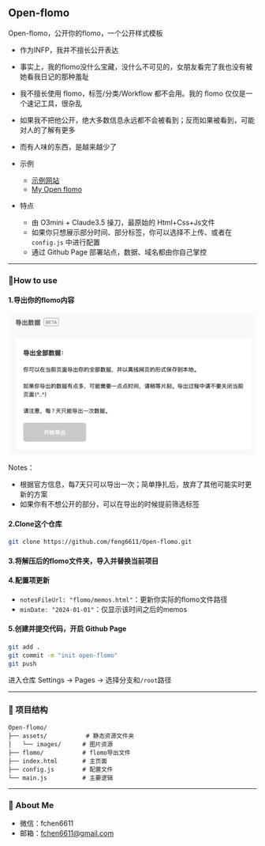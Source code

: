 ## Open-flomo

Open-flomo，公开你的flomo，一个公开样式模板

- 作为INFP，我并不擅长公开表达
- 事实上，我的flomo没什么宝藏，没什么不可见的，女朋友看完了我也没有被她看我日记的那种羞耻
- 我不擅长使用 flomo，标签/分类/Workflow 都不会用。我的 flomo 仅仅是一个速记工具，很杂乱
- 如果我不把他公开，绝大多数信息永远都不会被看到；反而如果被看到，可能对人的了解有更多
- 而有人味的东西，是越来越少了

- 示例
  - [示例网站](https://openflomo.kkuk.dev)  
  - [My Open flomo](https://flomo.kkuk.dev)
- 特点
  - 由 O3mini + Claude3.5 操刀，最原始的 Html+Css+Js文件
  - 如果你只想展示部分时间、部分标签，你可以选择不上传、或者在 `config.js` 中进行配置
  - 通过 Github Page 部署站点，数据、域名都由你自己掌控

---
### 🌟How to use

#### 1.导出你的flomo内容
![导出flomo内容](assets/images/flomo.png)

Notes：
- 根据官方信息，每7天只可以导出一次；简单挣扎后，放弃了其他可能实时更新的方案
- 如果你有不想公开的部分，可以在导出的时候提前筛选标签

#### 2.Clone这个仓库
```bash
git clone https://github.com/feng6611/Open-flomo.git
```

#### 3.将解压后的flomo文件夹，导入并替换当前项目

#### 4.配置项更新
- `notesFileUrl: "flomo/memos.html"`：更新你实际的flomo文件路径
- `minDate: "2024-01-01"`：仅显示该时间之后的memos

#### 5.创建并提交代码，开启 Github Page
```bash
git add .
git commit -m "init open-flomo"
git push
```
进入仓库 Settings → Pages → 选择分支和`/root`路径

---
### 📁 项目结构

```
Open-flomo/
├── assets/           # 静态资源文件夹
│   └── images/      # 图片资源
├── flomo/           # flomo导出文件
├── index.html       # 主页面
├── config.js        # 配置文件
└── main.js          # 主要逻辑
```

---
### 📮 About Me

- 微信：fchen6611
- 邮箱：fchen6611@gmail.com